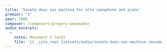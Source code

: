 ```yaml
---
title: 'Sonata deus sax machina for alto saxophone and piano'
premier: "1"
year: 2000
composer: /composers/gregory-wanamaker
audio_excerpts: 
  -
    notes: Movement I (end)
    file: '{{ _site_root }}assets/audio/sonata-dues-sax-machina--movement-i.mp3'
---
```


